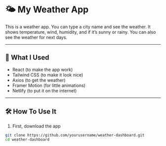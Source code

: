 # 🌤️ My Weather App

This is a weather app. You can type a city name and see the weather. It shows temperature, wind, humidity, and if it’s sunny or rainy. You can also see the weather for next days.

---

## 🧰 What I Used

- React (to make the app work)
- Tailwind CSS (to make it look nice)
- Axios (to get the weather)
- Framer Motion (for little animations)
- Netlify (to put it on the internet)

---

## 🛠️ How To Use It

1. First, download the app

```bash
git clone https://github.com/yourusername/weather-dashboard.git
cd weather-dashboard


